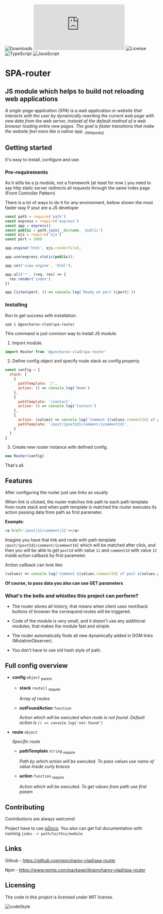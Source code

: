 

<!-- 

Supports all types of module and browser
Why should I use the router ?
Describe development tutorials - enviroments
Fully typed
Slashes does matter!
Make frond controller pattern for server
 -->

<!-- Badges -->




![Downloads](https://img.shields.io/npm/dt/@goncharov-vlad/spa-router?style=for-the-badge)
![Size](https://img.shields.io/github/size/goncharov-vlad/spa-router/spa-router/out/build/bundle.js?style=for-the-badge)
![License](https://img.shields.io/github/license/goncharov-vlad/spa-router?style=for-the-badge)
![TypeScript](https://img.shields.io/badge/typescript-%23007ACC.svg?style=for-the-badge&logo=typescript&logoColor=white)
![JavaScript](https://img.shields.io/badge/javascript-%23323330.svg?style=for-the-badge&logo=javascript&logoColor=%23F7DF1E) 

<!-- Main -->
# **SPA-router**

## **JS module which helps to build not reloading web applications**

_A single-page application (SPA) is a web application or website that interacts with the user by dynamically rewriting
the current web page with new data from the web server, instead of the default method of a web browser loading entire
new pages. The goal is faster transitions that make the website feel more like a native app.
<sub>[Wikipedia]</sub>_

## **Getting started**

It's easy to install, configure and use.

### **Pre-requirements**
As it stills be a js module, not a framework (at least for now ) you need to say http static server redirects all requests through the same index page (Front Controller Pattern)

There is a lot of ways to do it for any environment, bellow shown the most faster way if your are a JS developer

```js 
const path = require('path')
const express = require('express')
const app = express()
const public = path.join(__dirname, 'public')
const ejs = require('ejs')
const port = 3000

app.engine('html', ejs.renderFile);

app.use(express.static(public));

app.set('view engine', 'html');

app.all('*', (req, res) => {
  res.render('index')
})

app.listen(port, () => console.log(`Ready on port ${port}`))
```



### Installing

Run to get success with installation.

```shell
npm i @goncharov-vlad/spa-router
```

This command is just common way to install JS module.

1. Import module.

```js
import Router from '@goncharov-vlad/spa-router'
```

2. Define config object and specify route stack as config property.

```js
const config = {
  stack: [
    {
      pathTemplate: '/',
      action: () => console.log('Home')
    },
    {
      pathTemplate: '/contact',
      action: () => console.log('Contact')
    },
    {
      action: (values) => console.log(`Comment ${values.commentId} of post ${values.postId}`),
      pathTemplate: '/post/{postId}/comment/{commentId}',
    }
  ]
}
```

3. Create new router instance with defined config.

```js
new Router(config)
```

That's all.

## Features

After configuring the router just use links as usually

When link is clicked, the router matches link path to each path template from route stack and when path template is
matched the router executes its action passing data from path as first parameter.

__Example__:

```html
<a href='/post/11/comment/12'></a>
```

Imagine you have that link and route with path template `/post/{postId}/comment/{commentId}` which will be matched after
click, and then you will be able to get `postId` with value `11` and `commentId` with value `12` inside action callback
by first parameter.

Action callback can look like:

```js
(values) => console.log(`Comment ${values.commentId} of post ${values.postId}`)
```

__Of course, to pass data you also can use GET parameters__

### What's the bells and whistles this project can perform?

* The router stores all history, that means when client uses next/back buttons of browser the correspond routes will be
  triggered.

* Code of the module is very small, and it doesn't use any additional modules, that makes the module fast and simple.

* The router automatically finds all new dynamically added in DOM links (MutationObserver).

* You don't have to use old hash style of path.

## Full config overview

* **config** `object` <sub>parent</sub>
    * **stack** `route[]` <sub>require</sub>

      _Array of routes_
    * **notFoundAction** `function`

      _Action which will be executed when route is not found. Default action is `() => console.log('not-found')`_

* **route** `object`

  _Specific route_
    * **pathTemplate** `string` <sub>require</sub>

      _Path by which action will be executed. To pass values use name of value inside curly braces_
    * **action** `function` <sub>require</sub>

      _Action which will be executed. To get values from path use first param_

## Contributing

Contributions are always welcome!

Project have to use [jsDocs](https://jsdoc.app/). You also can get full documentation with
running `jsdoc -r path/to/this/module`.

## Links

Github - https://github.com/goncharov-vlad/spa-router

Npm - https://www.npmjs.com/package/@goncharov-vlad/spa-router

## Licensing

The code in this project is licensed under MIT license.

![codeStyle](https://cdn.rawgit.com/standard/standard/master/badge.svg)       